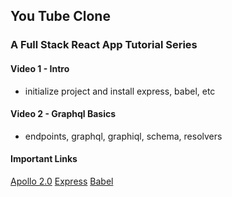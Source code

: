 ## You Tube Clone 
### A Full Stack React App Tutorial Series

#### Video 1 - Intro
- initialize project and install express, babel, etc

#### Video 2 - Graphql Basics
- endpoints, graphql, graphiql, schema, resolvers


#### Important Links
[Apollo 2.0](https://www.apollographql.com/)
[Express](https://expressjs.com/)
[Babel](https://babeljs.io/)